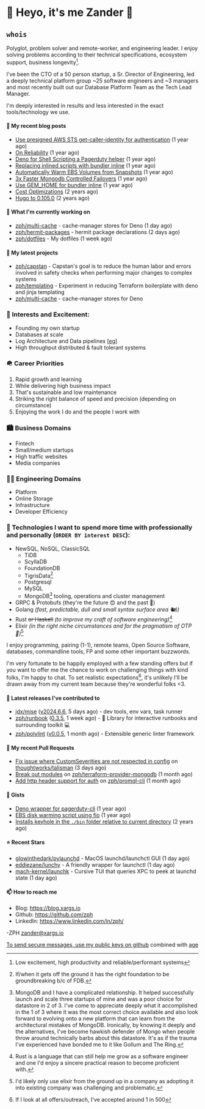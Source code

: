 # 👋 Heyo, it's me Zander 👋

## `whois`
Polyglot, problem solver and remote-worker, and engineering leader.  I enjoy solving problems according to their technical specifications, ecosystem support, business longevity[^1].

I've been the CTO of a 50 person startup, a Sr. Director of Engineering, led a deeply technical
platform group ~25 software engineers and ~3 managers and most recently built out our
Database Platform Team as the Tech Lead Manager.

I'm deeply interested in results and less interested in the exact tools/technology we use.

#### 📜 My recent blog posts

- [Use presigned AWS STS get-caller-identity for authentication](https://blog.xargs.io/post/2023-07-01-use-presigned-aws-sts-get-caller-identity-for-authentication/) (1 year ago)
- [On Reliability](https://blog.xargs.io/post/2023-05-10-on-reliability/) (1 year ago)
- [Deno for Shell Scripting a Pagerduty helper](https://blog.xargs.io/post/2023-04-12-deno-for-shell-scripting-a-pagerduty-helper/) (1 year ago)
- [Replacing inlined scripts with bundler inline](https://blog.xargs.io/post/2023-04-07-replacing-inlined-scripts-with-bundler-inline/) (1 year ago)
- [Automatically Warm EBS Volumes from Snapshots](https://blog.xargs.io/post/2023-04-06-automatically-warm-ebs-volumes-from-snapshots/) (1 year ago)
- [3x Faster Mongodb Controlled Failovers](https://blog.xargs.io/post/2023-04-06-3x-faster-mongod-controlled-failovers/) (1 year ago)
- [Use GEM_HOME for bundler inline](https://blog.xargs.io/post/2023-01-28-use-gem-home-for-bundler-inline/) (1 year ago)
- [Cost Optimizations](https://blog.xargs.io/post/2022-11-22-cost-optimizations/) (2 years ago)
- [Hugo to 0.105.0](https://blog.xargs.io/post/2022-11-05-try-out-mermaid/) (2 years ago)

#### 👷 What I'm currently working on

- [zph/multi-cache](https://github.com/zph/multi-cache) - cache-manager stores for Deno (1 day ago)
- [zph/hermit-packages](https://github.com/zph/hermit-packages) - hermit package declarations (2 days ago)
- [zph/dotfiles](https://github.com/zph/dotfiles) - My dotfiles (1 week ago)

#### 🌱 My latest projects

- [zph/capstan](https://github.com/zph/capstan) - Capstan&#39;s goal is to reduce the human labor and errors involved in safety checks when performing major changes to complex systems
- [zph/templating](https://github.com/zph/templating) - Experiment in reducing Terraform boilerplate with deno and jinja templating
- [zph/multi-cache](https://github.com/zph/multi-cache) - cache-manager stores for Deno

### 📖 Interests and Excitement:
* Founding my own startup
* Databases at scale
* Log Architecture and Data pipelines [[eg](https://engineering.linkedin.com/distributed-systems/log-what-every-software-engineer-should-know-about-real-time-datas-unifying)]
* High throughput distributed & fault tolerant systems

### 🪖 Career Priorities
1. Rapid growth and learning
2. While delivering high business impact
3. That's sustainable and low maintenance
4. Striking the right balance of speed and precision (depending on circumstance)
5. Enjoying the work I do and the people I work with

### 🏙 Business Domains
* Fintech
* Small/medium startups
* High traffic websites
* Media companies

### 👨‍💻 Engineering Domains
* Platform
* Online Storage
* Infrastructure
* Developer Efficiency

### 🏫 Technologies I want to spend more time with professionally and personally (`ORDER BY interest DESC`):

* NewSQL, NoSQL, ClassicSQL
	* TiDB
	* ScyllaDB
	* FoundationDB
	* TigrisData[^tigris]
	* Postgresql
	* MySQL
  * MongoDB[^love-hate] tooling, operations and cluster management
* GRPC & Protobufs (they're the future 😍 and the past 🤔)
* Golang *(fast, predictable, dull and small syntax surface area 🐿️))*
* Rust ~~or Haskell~~ *(to improve my craft of software engineering)*[^rust]
* Elixir *(in the right niche circumstances and for the pragmatism of  OTP 🔮)*[^elixir]

I enjoy programming, pairing (1-1), remote teams, Open Source Software, databases, commandline tools, FP and some other important buzzwords.

I'm very fortunate to be happily employed with a few standing offers but if you want to offer me the chance to work on challenging things with kind folks, I'm happy to chat. To set realistic expectations[^hiring-odds], it's unlikely I'll be drawn away from my current team because they're wonderful folks &lt;3.

#### 🔭 Latest releases I've contributed to

- [jdx/mise](https://github.com/jdx/mise) ([v2024.6.6](https://github.com/jdx/mise/releases/tag/v2024.6.6), 5 days ago) - dev tools, env vars, task runner
- [zph/runbook](https://github.com/zph/runbook) ([0.3.5](https://github.com/zph/runbook/releases/tag/0.3.5), 1 week ago) - 📖 Library for interactive runbooks and surrounding toolkit 💻
- [zph/polylint](https://github.com/zph/polylint) ([v0.0.5](https://github.com/zph/polylint/releases/tag/v0.0.5), 1 month ago) - Extensible generic linter framework

#### 🔨 My recent Pull Requests

- [Fix issue where CustomSeverities are not respected in config](https://github.com/thoughtworks/talisman/pull/459) on [thoughtworks/talisman](https://github.com/thoughtworks/talisman) (3 days ago)
- [Break out modules](https://github.com/zph/terraform-provider-mongodb/pull/1) on [zph/terraform-provider-mongodb](https://github.com/zph/terraform-provider-mongodb) (1 month ago)
- [Add http header support for auth](https://github.com/zph/promql-cli/pull/1) on [zph/promql-cli](https://github.com/zph/promql-cli) (1 month ago)

#### 📓 Gists

- [Deno wrapper for pagerduty-cli](https://gist.github.com/790e9259a9afa4ab7741a493994d8fa8) (1 year ago)
- [EBS disk warming script using fio](https://gist.github.com/5935caeeebc001e2af38f087da19d5af) (1 year ago)
- [Installs keyhole in the `./bin` folder relative to current directory](https://gist.github.com/717f627c2a914ebf28c9a58a23883879) (2 years ago)

#### ⭐ Recent Stars

- [glowinthedark/pylaunchd](https://github.com/glowinthedark/pylaunchd) - MacOS launchd/launchctl GUI (1 day ago)
- [eddiezane/lunchy](https://github.com/eddiezane/lunchy) - A friendly wrapper for launchctl (1 day ago)
- [mach-kernel/launchk](https://github.com/mach-kernel/launchk) - Cursive TUI that queries XPC to peek at launchd state (1 day ago)

#### 📫 How to reach me

- Blog: https://blog.xargs.io
- Github: https://github.com/zph
- LinkedIn: https://www.linkedin.com/in/zph/

-ZPH [zander@xargs.io](mailto:zander@xargs.io)

[To send secure messages, use my public keys on github](https://github.com/zph.keys) combined with [age](https://github.com/FiloSottile/age)

[^1]: Low excitement, high productivity and reliable/performant systems
[^confs]: I've stopped attending conferences due to competing life responsibilities and the talks ceasing to introduce as much novel and challenging content for me
[^hiring-odds]: If I look at all offers/outreach, I've accepted around 1 in 500
[^clojure]: It remains a niche language that I really enjoyed as a practitioner but I'd be reluctant to found a company on it
[^elixir]: I'd likely only use elixir from the ground up in a company as adopting it into existing company was challenging and problematic.
[^rust]: Rust is a language that can still help me grow as a software engineer and one I'd enjoy a sincere practical reason to become proficient with.
[^mongodb]: Hundreds of TB cluster on EC2 for v3.x with strict reliability requirements and having to solve hard scaling problems including working around architectural limitations of the db itself by dropping down to reading the db code.
[^tigris]: If/when it gets off the ground it has the right foundation to be groundbreaking b/c of FDB.
[^love-hate]: MongoDB and I have a complicated relationship. It helped successfully launch and scale three startups of mine and was a poor choice for datastore in 2 of 3. I've come to appreciate deeply what it accomplished in the 1 of 3 where it was the most correct choice available and also look forward to evolving onto a new platform that can learn from the architectural mistakes of MongoDB. Ironically, by knowing it deeply and the alternatives, I've become hawkish defender of Mongo when people throw around technically barbs about this datastore. It's as if the trauma I've experienced have bonded me to it like Gollum and The Ring.



